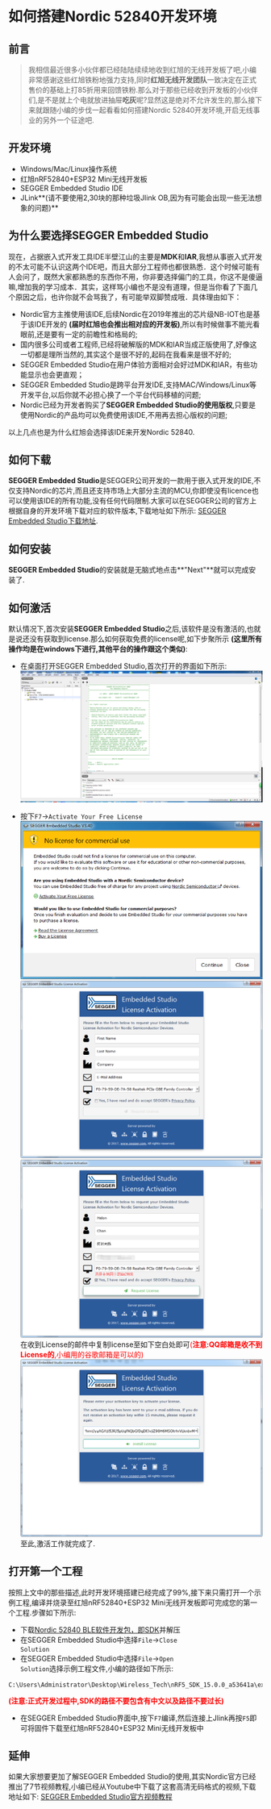 # 如何搭建Nordic 52840开发环境

## 前言
> 我相信最近很多小伙伴都已经陆陆续续地收到红旭的无线开发板了吧,小编非常感谢这些红旭铁粉地强力支持,同时**红旭无线开发团队**一致决定在正式售价的基础上打85折用来回馈铁粉.那么对于那些已经收到开发板的小伙伴们,是不是就上个电就放进抽屉**吃灰**呢?显然这是绝对不允许发生的,那么接下来就跟随小编的步伐一起看看如何搭建Nordic 52840开发环境,开启无线事业的另外一个征途吧.

## 开发环境
- Windows/Mac/Linux操作系统
- 红旭nRF52840+ESP32 Mini无线开发板
- SEGGER Embedded Studio IDE
- JLink**(请不要使用2,30块的那种垃圾Jlink OB,因为有可能会出现一些无法想象的问题)**

## 为什么要选择SEGGER Embedded Studio
现在，占据嵌入式开发工具IDE半壁江山的主要是**MDK**和**IAR**,我想从事嵌入式开发的不太可能不认识这两个IDE吧，而且大部分工程师也都很熟悉．这个时候可能有人会问了，既然大家都熟悉的东西你不用，你非要选择偏门的工具，你这不是傻逼嘛,增加我的学习成本．其实，这样骂小编也不是没有道理，但是当你看了下面几个原因之后，也许你就不会骂我了，有可能举双脚赞成哦．具体理由如下：
- Nordic官方主推使用该IDE,后续Nordic在2019年推出的芯片级NB-IOT也是基于该IDE开发的 **(届时红旭也会推出相对应的开发板)**,所以有时候做事不能光看眼前,还是要有一定的前瞻性和格局的;
- 国内很多公司或者工程师,已经将破解版的MDK和IAR当成正版使用了,好像这一切都是理所当然的,其实这个是很不好的,起码在我看来是很不好的;
- SEGGER Embedded Studio在用户体验方面相对会好过MDK和IAR，有些功能显示也会更直观；
- SEGGER Embedded Studio是跨平台开发IDE,支持MAC/Windows/Linux等开发平台,以后你就不必担心换了一个平台代码移植的问题;
- Nordic已经为开发者购买了**SEGGER Embedded Studio的使用版权**,只要是使用Nordic的产品均可以免费使用该IDE,不用再去担心版权的问题;

以上几点也是为什么红旭会选择该IDE来开发Nordic 52840.

## 如何下载
**SEGGER Embedded Studio**是SEGGER公司开发的一款用于嵌入式开发的IDE,不仅支持Nordic的芯片,而且还支持市场上大部分主流的MCU,你即使没有licence也可以使用该IDE的所有功能,没有任何代码限制.大家可以在SEGGER公司的官方上根据自身的开发环境下载对应的软件版本,下载地址如下所示:
[SEGGER Embedded Studio下载地址](https://www.segger.com/downloads/embedded-studio/).

## 如何安装
**SEGGER Embedded Studio**的安装就是无脑式地点击**"Next"**就可以完成安装了.

## 如何激活
默认情况下,首次安装**SEGGER Embedded Studio**之后,该软件是没有激活的,也就是说还没有获取到license.那么如何获取免费的license呢,如下步聚所示 **(这里所有操作均是在windows下进行,其他平台的操作跟这个类似)**:
- 在桌面打开SEGGER Embedded Studio,首次打开的界面如下所示:
![首次打开的界面](https://raw.githubusercontent.com/xiaolongba/picture/master/open%20for%20the%20first%20time%20for%20ses.png)

- 按下<code>F7</code>-><code>Activate Your Free License</code>
![](https://raw.githubusercontent.com/xiaolongba/picture/master/No%20license%20for%20commercial%20use.png)
![](https://raw.githubusercontent.com/xiaolongba/picture/master/Emedded%20Studio%20Lisence%20Activate.png)
![](https://raw.githubusercontent.com/xiaolongba/picture/master/Emedded%20Studio%20Lisence%20Activate1.png)
在收到License的邮件中复制license至如下空白处即可<font color=#ff0000>(**注意:QQ邮箱是收不到License的**,小编用的谷歌邮箱是可以的)</font>
![](https://raw.githubusercontent.com/xiaolongba/picture/master/Emedded%20Studio%20Lisence%20Activate2.png)
至此,激活工作就完成了.

## 打开第一个工程
按照上文中的那些描述,此时开发环境搭建已经完成了99%,接下来只需打开一个示例工程,编译并烧录至红旭nRF52840+ESP32 Mini无线开发板即可完成您的第一个工程.步骤如下所示:
- 下载[Nordic 52840 BLE软件开发包，即SDK](https://www.nordicsemi.com/eng/nordic/Products/nRF52840/nRF5-SDK-zip/59021)并解压
- 在SEGGER Embedded Studio中选择<code>File</code>-><code>Close Solution</code>
- 在SEGGER Embedded Studio中选择<code>File</code>-><code>Open Solution</code>选择示例工程文件,小编的路径如下所示:
```
C:\Users\Administrator\Desktop\Wireless_Tech\nRF5_SDK_15.0.0_a53641a\examples\ble_peripheral\ble_app_template\pca10056\s140\ses\ble_app_template_pca10056_s140.emProject
```
   <font color=#ff0000>**(注意:正式开发过程中,SDK的路径不要包含有中文以及路径不要过长)**</font>
- 在SEGGER Embedded Studio界面中,按下<code>F7</code>编译,然后连接上Jlink再按<code>F5</code>即可将固件下载至红旭nRF52840+ESP32 Mini无线开发板中

## 延伸
如果大家想要更加了解SEGGER Embedded Studio的使用,其实Nordic官方已经推出了7节视频教程,小编已经从Youtube中下载了这套高清无码格式的视频,下载地址如下:
[SEGGER Embedded Studio官方视频教程](https://pan.baidu.com/s/1PyrMZPZVAqpLKxGpdbeIWA)
